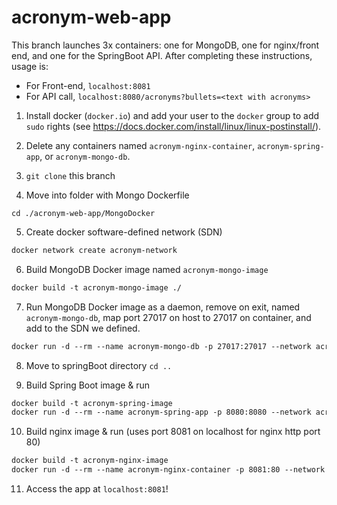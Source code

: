 # acronym-web-app
This branch launches 3x containers: one for MongoDB,
one for nginx/front end, and one for the SpringBoot
API.  After completing these instructions, usage is:

- For Front-end, `localhost:8081`
- For API call, `localhost:8080/acronyms?bullets=<text with acronyms>`

1. Install docker (`docker.io`) and add your user to the 
`docker` group to add `sudo` rights (see https://docs.docker.com/install/linux/linux-postinstall/).

2. Delete any containers named `acronym-nginx-container`,
`acronym-spring-app`, or `acronym-mongo-db`.

3. `git clone` this branch

4. Move into folder with Mongo Dockerfile
```
cd ./acronym-web-app/MongoDocker
```

5. Create docker software-defined network (SDN)
```dockerfile
docker network create acronym-network
```

6. Build MongoDB Docker image named `acronym-mongo-image`
```dockerfile
docker build -t acronym-mongo-image ./
```

7. Run MongoDB Docker image as a daemon, remove on exit, named
`acronym-mongo-db`, map port 27017 on host to 27017 on container,
and add to the SDN we defined.
```dockerfile
docker run -d --rm --name acronym-mongo-db -p 27017:27017 --network acronym-network acronym-mongo-image
```

8. Move to springBoot directory `cd ..`

9. Build Spring Boot image & run
```dockerfile
docker build -t acronym-spring-image
docker run -d --rm --name acronym-spring-app -p 8080:8080 --network acronym-network acronym-spring-image
```
10. Build nginx image & run (uses port 8081 on localhost for nginx http port 80)
```dockerfile
docker build -t acronym-nginx-image
docker run -d --rm --name acronym-nginx-container -p 8081:80 --network acronym-network acronym-nginx-image
```

11. Access the app at `localhost:8081`!